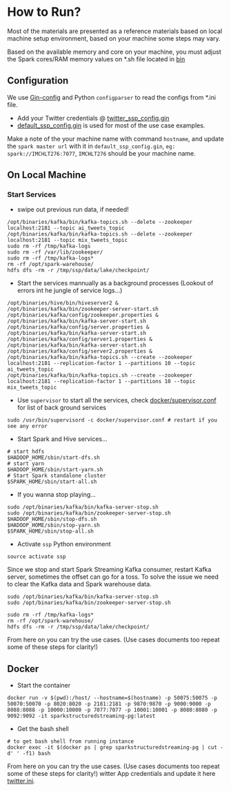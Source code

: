 # How to Run?
 
Most of the materials are presented as a reference materials based on local machine setup environment, 
based on your machine some steps may vary.

Based on the available memory and core on your machine, you must adjust the Spark cores/RAM memory
values on *.sh file located in [bin](https://github.com/gyan42/spark-streaming-playground/tree/master/bin)


## Configuration

We use [Gin-config](https://github.com/google/gin-config) and Python `configparser` to read the configs from *.ini file.

- Add your Twitter credentials @ [twitter_ssp_config.gin](https://github.com/gyan42/spark-streaming-playground/tree/master/config/twitter_ssp_config.gin)
- [default_ssp_config.gin](https://github.com/gyan42/spark-streaming-playground/blob/master/config/default_ssp_config.gin) is used for most of the use case examples.

Make a note of the your machine name with command `hostname`, and update the `spark master url` with it in `default_ssp_config.gin`,
`eg: spark://IMCHLT276:7077`, `IMCHLT276` should be your machine name.


## On Local Machine
  
### Start Services

- swipe out previous run data, if needed!
```
/opt/binaries/kafka/bin/kafka-topics.sh --delete --zookeeper localhost:2181 --topic ai_tweets_topic 
/opt/binaries/kafka/bin/kafka-topics.sh --delete --zookeeper localhost:2181 --topic mix_tweets_topic
sudo rm -rf /tmp/kafka-logs 
sudo rm -rf /var/lib/zookeeper/
sudo rm -rf /tmp/kafka-logs*
rm -rf /opt/spark-warehouse/
hdfs dfs -rm -r /tmp/ssp/data/lake/checkpoint/
```

- Start the services mannually as a background processes (Lookout of errors int he jungle of service logs...)
```
/opt/binaries/hive/bin/hiveserver2 &
/opt/binaries/kafka/bin/zookeeper-server-start.sh /opt/binaries/kafka/config/zookeeper.properties &
/opt/binaries/kafka/bin/kafka-server-start.sh /opt/binaries/kafka/config/server.properties &
/opt/binaries/kafka/bin/kafka-server-start.sh /opt/binaries/kafka/config/server1.properties &
/opt/binaries/kafka/bin/kafka-server-start.sh /opt/binaries/kafka/config/server2.properties &
/opt/binaries/kafka/bin/kafka-topics.sh --create --zookeeper localhost:2181 --replication-factor 1 --partitions 10 --topic ai_tweets_topic
/opt/binaries/kafka/bin/kafka-topics.sh --create --zookeeper localhost:2181 --replication-factor 1 --partitions 10 --topic mix_tweets_topic
```

- Use `supervisor` to start all the services, check [docker/supervisor.conf](https://github.com/gyan42/spark-streaming-playground/blob/master/docker/supervisor.conf) for list of back ground services
```
sudo /usr/bin/supervisord -c docker/supervisor.conf # restart if you see any error
```

- Start Spark and Hive services...

```
# start hdfs
$HADOOP_HOME/sbin/start-dfs.sh
# start yarn
$HADOOP_HOME/sbin/start-yarn.sh
# Start Spark standalone cluster
$SPARK_HOME/sbin/start-all.sh
```

- If you wanna stop playing...
```
sudo /opt/binaries/kafka/bin/kafka-server-stop.sh
sudo /opt/binaries/kafka/bin/zookeeper-server-stop.sh
$HADOOP_HOME/sbin/stop-dfs.sh
$HADOOP_HOME/sbin/stop-yarn.sh
$SPARK_HOME/sbin/stop-all.sh
```
- Activate `ssp` Python environment
```
source activate ssp
```

Since we stop and start Spark Streaming Kafka consumer, restart Kafka server, sometimes the offset can go for a toss.
To solve the issue we need to clear the Kafka data and Spark warehouse data.
 
```
sudo /opt/binaries/kafka/bin/kafka-server-stop.sh
sudo /opt/binaries/kafka/bin/zookeeper-server-stop.sh

sudo rm -rf /tmp/kafka-logs*
rm -rf /opt/spark-warehouse/
hdfs dfs -rm -r /tmp/ssp/data/lake/checkpoint/
```

From here on you can try the use cases. (Use cases documents too repeat some of these steps for clarity!)

## Docker

- Start the container
```
docker run -v $(pwd):/host/ --hostname=$(hostname) -p 50075:50075 -p 50070:50070 -p 8020:8020 -p 2181:2181 -p 9870:9870 -p 9000:9000 -p 8088:8088 -p 10000:10000 -p 7077:7077 -p 10001:10001 -p 8080:8080 -p 9092:9092 -it sparkstructuredstreaming-pg:latest
```

- Get the bash shell
```
# to get bash shell from running instance
docker exec -it $(docker ps | grep sparkstructuredstreaming-pg | cut -d' ' -f1) bash
```

From here on you can try the use cases. (Use cases documents too repeat some of these steps for clarity!)
witter App credentials and update it here [twitter.ini](config/twitter.ini).